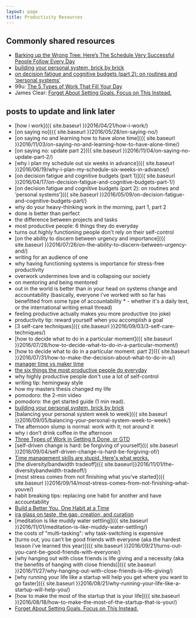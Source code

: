 ```yaml
---
layout: page
title: Productivity Resources
---
```


## Commonly shared resources

* [Barking up the Wrong Tree: Here’s The Schedule Very Successful People Follow Every Day](http://www.bakadesuyo.com/2014/06/schedule/)
* [building your personal system, brick by brick](https://lqb2.github.io/blog/2016/09/05/building-your-personal-system-brick-by-brick/)
* [on decision fatigue and cognitive budgets (part 2): on routines and ‘personal systems’](https://lqb2.github.io/blog/2016/05/09/on-decision-fatigue-and-cognitive-budgets-part/)
* 99u: [The 5 Types of Work That Fill Your Day](http://99u.com/articles/7151/the-5-types-of-work-that-fill-your-day)
* James Clear: [Forget About Setting Goals. Focus on This Instead.](http://jamesclear.com/goals-systems)

## posts to update and link later

* [how i work]({{ site.baseurl }}2016/04/21/how-i-work/)
* [on saying no]({{ site.baseurl }}2016/05/28/on-saying-no/)
* [on saying no and learning how to have alone time]({{ site.baseurl }}2016/11/03/on-saying-no-and-learning-how-to-have-alone-time/)
* [on saying no: update part 2]({{ site.baseurl }}2016/11/04/on-saying-no-update-part-2/)
* [why i plan my schedule out six weeks in advance]({{ site.baseurl }}2016/06/19/why-i-plan-my-schedule-six-weeks-in-advance/)
* [on decision fatigue and cognitive budgets (part 1)]({{ site.baseurl }}2016/04/17/on-decision-fatigue-and-cognitive-budgets-part-1/)
* [on decision fatigue and cognitive budgets (part 2): on routines and ‘personal systems’]({{ site.baseurl }}2016/05/09/on-decision-fatigue-and-cognitive-budgets-part/)
* why do your heavy-thinking work in the morning, part 1, part 2
* done is better than perfect
* the difference between projects and tasks
* most productive people: 6 things they do everyday
* turns out highly functioning people don't rely on their self-control
* [on the ability to discern between urgency and importance]({{ site.baseurl }}2016/07/26/on-the-ability-to-discern-between-urgency-and/)
* writing for an audience of one
* why having functioning systems is importance for stress-free productivity
* overwork undermines love and is collapsing our society
* on mentoring and being mentored
* out in the world is better than in your head
on systems change and accountability (basically, everyone i've worked with so far has benefitted from some type of accountability * - whether it's a daily text, or the international writing email thread)
* feeling productive actually makes you more productive (no joke)
* productivity tip: reward yourself when you accomplish a goal
* [3 self-care techniques]({{ site.baseurl }}2016/09/03/3-self-care-techniques/)
* [how to decide what to do in a particular moment]({{ site.baseurl }}2016/07/28/how-to-decide-what-to-do-in-a-particular-moment/)
* [how to decide what to do in a particular moment: part 2]({{ site.baseurl }}2016/07/31/how-to-make-the-decision-about-what-to-do-in-a/)
* [manager time vs maker time](http://www.paulgraham.com/makersschedule.html)
* [the six things the most productive people do everyday](http://www.bakadesuyo.com/2014/06/most-productive-people/)
* why highly productive people don't use a lot of self-control
* writing tip: hemingway style
* how my masters thesis changed my life
* pomodoro: the 2-min video
* pomodoro: the get started guide (1 min read).
* [building your personal system, brick by brick](https://lqb2.github.io/blog/2016/09/05/building-your-personal-system-brick-by-brick/)
* [balancing your personal system week to week]({{ site.baseurl }}2016/09/05/balancing-your-personal-system-week-to-week/)
* The afternoon slump is normal: work with it; not around it
* why i don’t drink coffee in the afternoon
* [Three Types of Work in Getting It Done, or GTD](http://richdadobservations.blogspot.com/2009/12/three-types-of-work-in-getting-it-done.html)
* [self-driven change is hard: be forgiving of yourself]({{ site.baseurl }}2016/09/04/self-driven-change-is-hard-be-forgiving-of/)
* [Time management skills are stupid. Here's what works.](http://www.bakadesuyo.com/2013/09/time-management-skills/)
* [the diversity/bandwidth tradeoff]({{ site.baseurl}}2016/11/01/the-diversitybandwidth-tradeoff/)
* [most stress comes from not finishing what you’ve started]({{ site.baseurl }}2016/09/14/most-stress-comes-from-not-finishing-what-youve/)
* habit breaking tips: replacing one habit for another and have accountability
* [Build a Better You, One Habit at a Time](https://greatist.com/fitness/build-better-you-one-habit-time)
* [ira glass on taste, the gap, creation, and curation](https://www.youtube.com/watch?v=PbC4gqZGPSY)
* [meditation is like muddy water settling]({{ site.baseurl }}2016/11/01/meditation-is-like-muddy-water-settling/)
* the costs of "multi-tasking": why task-switching is expensive
* [turns out, you can’t be good friends with everyone (aka the hardest lesson i’ve learned this year)]({{ site.baseurl }}2016/09/21/turns-out-you-cant-be-good-friends-with-everyone/)
* [why hanging out with close friends is life giving and a necessity (aka the benefits of hanging with close friends)]({{ site.baseurl }}2016/11/27/why-hanging-out-with-close-friends-is-life-giving/)
* [why running your life like a startup will help you get where you want to go faster]({{ site.baseurl }}2016/08/21/why-running-your-life-like-a-startup-will-help-you/)
* [how to make the most of the startup that is your life]({{ site.baseurl }}2016/08/18/how-to-make-the-most-of-the-startup-that-is-your/)
* [Forget About Setting Goals. Focus on This Instead.](http://jamesclear.com/goals-systems)
